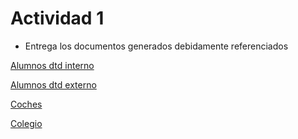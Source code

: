 # Actividad 1

- Entrega los documentos generados debidamente referenciados

[Alumnos dtd interno](alumnos.xml)

[Alumnos dtd externo](alumnos%20externo.xml)

[Coches](./coches.xml)

[Colegio](./colegio.xml)
